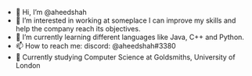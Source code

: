 - 👋 Hi, I’m @aheedshah
- 👀 I’m interested in working at someplace I can improve my skills and help the company reach its objectives.
- 🌱 I’m currently learning different languages like Java, C++ and Python.
- 📫 How to reach me: discord: @aheedshah#3380
- 📖 Currently studying Computer Science at Goldsmiths, University of London

<!---
aheedshah/aheedshah is a ✨ special ✨ repository because its `README.md` (this file) appears on your GitHub profile.
You can click the Preview link to take a look at your changes.
--->
